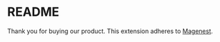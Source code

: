 # README
Thank you for buying our product.
This extension adheres to [Magenest](https://store.magenest.com/).


